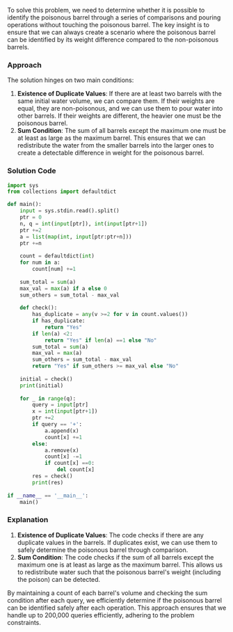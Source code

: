 To solve this problem, we need to determine whether it is possible to identify the poisonous barrel through a series of comparisons and pouring operations without touching the poisonous barrel. The key insight is to ensure that we can always create a scenario where the poisonous barrel can be identified by its weight difference compared to the non-poisonous barrels.

### Approach
The solution hinges on two main conditions:
1. **Existence of Duplicate Values**: If there are at least two barrels with the same initial water volume, we can compare them. If their weights are equal, they are non-poisonous, and we can use them to pour water into other barrels. If their weights are different, the heavier one must be the poisonous barrel.
2. **Sum Condition**: The sum of all barrels except the maximum one must be at least as large as the maximum barrel. This ensures that we can redistribute the water from the smaller barrels into the larger ones to create a detectable difference in weight for the poisonous barrel.

### Solution Code
```python
import sys
from collections import defaultdict

def main():
    input = sys.stdin.read().split()
    ptr = 0
    n, q = int(input[ptr]), int(input[ptr+1])
    ptr +=2
    a = list(map(int, input[ptr:ptr+n]))
    ptr +=n
    
    count = defaultdict(int)
    for num in a:
        count[num] +=1
    
    sum_total = sum(a)
    max_val = max(a) if a else 0
    sum_others = sum_total - max_val
    
    def check():
        has_duplicate = any(v >=2 for v in count.values())
        if has_duplicate:
            return "Yes"
        if len(a) <2:
            return "Yes" if len(a) ==1 else "No"
        sum_total = sum(a)
        max_val = max(a)
        sum_others = sum_total - max_val
        return "Yes" if sum_others >= max_val else "No"
    
    initial = check()
    print(initial)
    
    for _ in range(q):
        query = input[ptr]
        x = int(input[ptr+1])
        ptr +=2
        if query == '+':
            a.append(x)
            count[x] +=1
        else:
            a.remove(x)
            count[x] -=1
            if count[x] ==0:
                del count[x]
        res = check()
        print(res)
    
if __name__ == '__main__':
    main()
```

### Explanation
1. **Existence of Duplicate Values**: The code checks if there are any duplicate values in the barrels. If duplicates exist, we can use them to safely determine the poisonous barrel through comparison.
2. **Sum Condition**: The code checks if the sum of all barrels except the maximum one is at least as large as the maximum barrel. This allows us to redistribute water such that the poisonous barrel's weight (including the poison) can be detected.

By maintaining a count of each barrel's volume and checking the sum condition after each query, we efficiently determine if the poisonous barrel can be identified safely after each operation. This approach ensures that we handle up to 200,000 queries efficiently, adhering to the problem constraints.